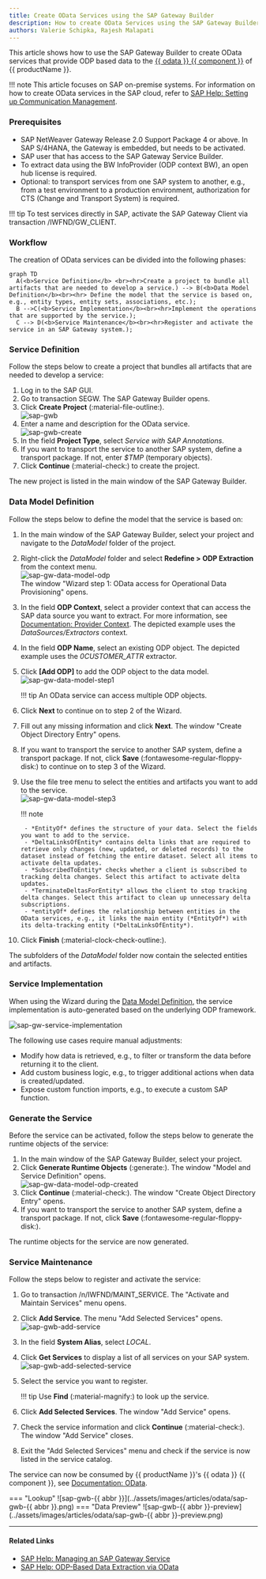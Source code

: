 ```yaml
---
title: Create OData Services using the SAP Gateway Builder
description: How to create OData Services using the SAP Gateway Builder
authors: Valerie Schipka, Rajesh Malapati
---
```


This article shows how to use the SAP Gateway Builder to create OData services that provide ODP based data to the [{{ odata }} {{ component }}](../documentation/odata/index.md) of {{ productName }}.

!!! note
	This article focuses on SAP on-premise systems. 
	For information on how to create OData services in the SAP cloud, refer to [SAP Help: Setting up Communication Management](https://learning.sap.com/learning-journeys/implement-sap-s-4hana-cloud-public-edition-for-sourcing-and-procurement/setting-up-communication-management_a913171c-c96d-47a9-81ec-dc9ee8754320).

### Prerequisites

- SAP NetWeaver Gateway Release 2.0 Support Package 4 or above. In SAP S/4HANA, the Gateway is embedded, but needs to be activated.
- SAP user that has access to the SAP Gateway Service Builder.
- To extract data using the BW InfoProvider (ODP context BW), an open hub license is required.
- Optional: to transport services from one SAP system to another, e.g., from a test environment to a production environment, authorization for CTS (Change and Transport System) is required.

!!! tip
	To test services directly in SAP, activate the SAP Gateway Client via transaction /IWFND/GW_CLIENT.

### Workflow

The creation of OData services can be divided into the following phases:

``` mermaid
graph TD
  A(<b>Service Definition</b> <br><hr>Create a project to bundle all artifacts that are needed to develop a service.) --> B(<b>Data Model Definition</b><br><hr> Define the model that the service is based on, e.g., entity types, entity sets, associations, etc.);
  B -->C(<b>Service Implementation</b><br><hr>Implement the operations that are supported by the service.);
  C --> D(<b>Service Maintenance</b><br><hr>Register and activate the service in an SAP Gateway system.);
```

### Service Definition

Follow the steps below to create a project that bundles all artifacts that are needed to develop a service:

1. Log in to the SAP GUI.
2. Go to transaction SEGW. The SAP Gateway Builder opens.
3. Click **Create Project** (:material-file-outline:).<br>
![sap-gwb](../assets/images/articles/odata/sap-gwb.png)
4. Enter a name and description for the OData service.<br>
![sap-gwb-create](../assets/images/articles/odata/sap-gwb-create.png)
5. In the field **Project Type**, select *Service with SAP Annotations*.
6. If you want to transport the service to another SAP system, define a transport package. 
If not, enter *$TMP* (temporary objects). 
7. Click **Continue** (:material-check:) to create the project. 

The new project is listed in the main window of the SAP Gateway Builder.

### Data Model Definition

Follow the steps below to define the model that the service is based on:

1. In the main window of the SAP Gateway Builder, select your project and navigate to the *DataModel* folder of the project.
2. Right-click the *DataModel* folder and select **Redefine > ODP Extraction** from the context menu.<br>
![sap-gw-data-model-odp](../assets/images/articles/odata/sap-gw-data-model-odp.png) <br>
The window "Wizard step 1: OData access for Operational Data Provisioning" opens.
3. In the field **ODP Context**, select a provider context that can access the SAP data source you want to extract.
For more information, see [Documentation: Provider Context](../documentation/odp/provider-context.md).
The depicted example uses the *DataSources/Extractors* context.
4. In the field **ODP Name**, select an existing ODP object. The depicted example uses the *0CUSTOMER_ATTR* extractor.
5. Click **[Add ODP]** to add the ODP object to the data model.<br>
![sap-gw-data-model-step1](../assets/images/articles/odata/sap-gw-data-model-step1.png)
	
	!!! tip
		An OData service can access multiple ODP objects. 
	
6. Click **Next** to continue on to step 2 of the Wizard.
7. Fill out any missing information and click **Next**. The window "Create Object Directory Entry" opens.
8. If you want to transport the service to another SAP system, define a transport package. If not, click **Save** (:fontawesome-regular-floppy-disk:) to continue on to step 3 of the Wizard.
9. Use the file tree menu to select the entities and artifacts you want to add to the service.<br>
![sap-gw-data-model-step3](../assets/images/articles/odata/sap-gw-data-model-step3.png)

	!!! note
	
		- *EntityOf* defines the structure of your data. Select the fields you want to add to the service.
		- *DeltaLinksOfEntity* contains delta links that are required to retrieve only changes (new, updated, or deleted records) to the dataset instead of fetching the entire dataset. Select all items to activate delta updates.
		- *SubscribedToEntity* checks whether a client is subscribed to tracking delta changes. Select this artifact to activate delta updates.
		- *TerminateDeltasForEntity* allows the client to stop tracking delta changes. Select this artifact to clean up unnecessary delta subscriptions.
		- *entityOf* defines the relationship between entities in the OData services, e.g., it links the main entity (*EntityOf*) with its delta-tracking entity (*DeltaLinksOfEntity*).

10. Click **Finish** (:material-clock-check-outline:).

The subfolders of the *DataModel* folder now contain the selected entities and artifacts.

### Service Implementation

When using the Wizard during the [Data Model Definition](#data-model-definition), the service implementation is auto-generated based on the underlying ODP framework.

![sap-gw-service-implementation](../assets/images/articles/odata/sap-gw-service-implementation.png)

The following use cases require manual adjustments:

- Modify how data is retrieved, e.g., to filter or transform the data before returning it to the client.
- Add custom business logic, e.g., to trigger additional actions when data is created/updated.
- Expose custom function imports, e.g., to execute a custom SAP function.

### Generate the Service

Before the service can be activated, follow the steps below to generate the runtime objects of the service:

1. In the main window of the SAP Gateway Builder, select your project.
2. Click **Generate Runtime Objects** (:generate:). The window "Model and Service Definition" opens.<br>
![sap-gw-data-model-odp-created](../assets/images/articles/odata/sap-gw-data-model-odp-created.png)
3. Click **Continue** (:material-check:). The window "Create Object Directory Entry" opens.
4. If you want to transport the service to another SAP system, define a transport package. If not, click **Save** (:fontawesome-regular-floppy-disk:).

The runtime objects for the service are now generated.

### Service Maintenance

Follow the steps below to register and activate the service:

1. Go to transaction /n/IWFND/MAINT_SERVICE. The "Activate and Maintain Services" menu opens.
2. Click **Add Service**. The menu "Add Selected Services" opens. <br>
![sap-gwb-add-service](../assets/images/articles/odata/sap-gwb-add-service.png)
3. In the field **System Alias**, select *LOCAL*.
4. Click **Get Services** to display a list of all services on your SAP system.<br>
![sap-gwb-add-selected-service](../assets/images/articles/odata/sap-gwb-add-selected-service.png)
5. Select the service you want to register.

	!!! tip
		Use **Find** (:material-magnify:) to look up the service.
		
6. Click **Add Selected Services**. The window "Add Service" opens.
7. Check the service information and click **Continue** (:material-check:). The window "Add Service" closes.
8. Exit the "Add Selected Services" menu and check if the service is now listed in the service catalog.

The service can now be consumed by {{ productName }}'s {{ odata }} {{ component }}, see [Documentation: OData](../documentation/odata/index.md).

=== "Lookup"
	![sap-gwb-{{ abbr }}](../assets/images/articles/odata/sap-gwb-{{ abbr }}.png)
=== "Data Preview"
	![sap-gwb-{{ abbr }}-preview](../assets/images/articles/odata/sap-gwb-{{ abbr }}-preview.png)

*****

#### Related Links
- [SAP Help: Managing an SAP Gateway Service](https://learning.sap.com/learning-journeys/building-odata-services-with-sap-gateway/managing-an-sap-gateway-service)
- [SAP Help: ODP-Based Data Extraction via OData](https://help.sap.com/doc/saphelp_nw75/7.5.5/en-US/11/853413cf124dde91925284133c007d/frameset.htm)
